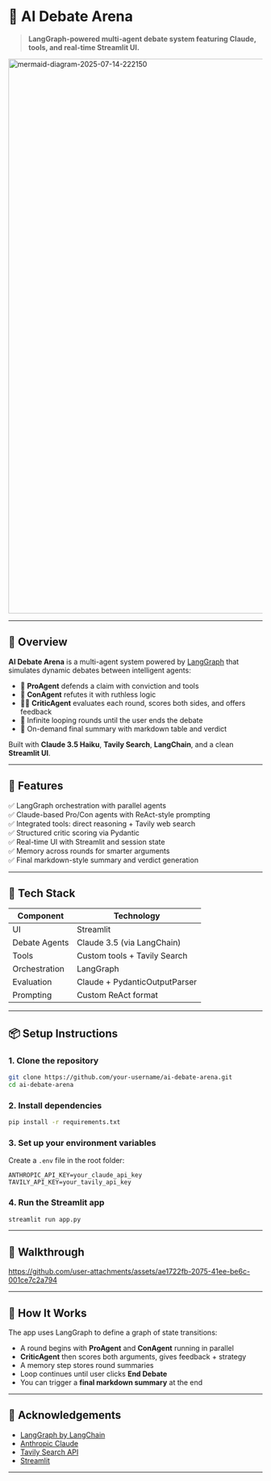 # 🧠 AI Debate Arena

> **LangGraph-powered multi-agent debate system featuring Claude, tools, and real-time Streamlit UI.**

<img width="2076" height="1099" alt="mermaid-diagram-2025-07-14-222150" src="https://github.com/user-attachments/assets/5566a767-6b0d-4401-b353-c307aaf5a374" />
      
---

## 🎯 Overview

**AI Debate Arena** is a multi-agent system powered by [LangGraph](https://www.langchain.com/langgraph) that simulates dynamic debates between intelligent agents:

- 🤖 **ProAgent** defends a claim with conviction and tools  
- 🤖 **ConAgent** refutes it with ruthless logic  
- 🧑‍⚖️ **CriticAgent** evaluates each round, scores both sides, and offers feedback  
- 🔁 Infinite looping rounds until the user ends the debate  
- 📜 On-demand final summary with markdown table and verdict  

Built with **Claude 3.5 Haiku**, **Tavily Search**, **LangChain**, and a clean **Streamlit UI**.

---

## 🚀 Features

✅ LangGraph orchestration with parallel agents  
✅ Claude-based Pro/Con agents with ReAct-style prompting  
✅ Integrated tools: direct reasoning + Tavily web search  
✅ Structured critic scoring via Pydantic  
✅ Real-time UI with Streamlit and session state  
✅ Memory across rounds for smarter arguments  
✅ Final markdown-style summary and verdict generation  



---

## 🧩 Tech Stack

| Component        | Technology                     |
|------------------|--------------------------------|
| UI               | Streamlit                      |
| Debate Agents    | Claude 3.5 (via LangChain)     |
| Tools            | Custom tools + Tavily Search   |
| Orchestration    | LangGraph                      |
| Evaluation       | Claude + PydanticOutputParser  |
| Prompting        | Custom ReAct format            |

---

## 📦 Setup Instructions

### 1. Clone the repository

```bash
git clone https://github.com/your-username/ai-debate-arena.git
cd ai-debate-arena
```

### 2. Install dependencies

```bash
pip install -r requirements.txt
```

### 3. Set up your environment variables

Create a `.env` file in the root folder:

```env
ANTHROPIC_API_KEY=your_claude_api_key
TAVILY_API_KEY=your_tavily_api_key
```

### 4. Run the Streamlit app

```bash
streamlit run app.py
```

---

## 🎥 Walkthrough 

https://github.com/user-attachments/assets/ae1722fb-2075-41ee-be6c-001ce7c2a794

---

## 🧠 How It Works

The app uses LangGraph to define a graph of state transitions:

- A round begins with **ProAgent** and **ConAgent** running in parallel
- **CriticAgent** then scores both arguments, gives feedback + strategy
- A memory step stores round summaries
- Loop continues until user clicks **End Debate**
- You can trigger a **final markdown summary** at the end

---

## 🤝 Acknowledgements

- [LangGraph by LangChain](https://www.langchain.com/langgraph)
- [Anthropic Claude](https://www.anthropic.com)
- [Tavily Search API](https://www.tavily.com)
- [Streamlit](https://streamlit.io)

---



